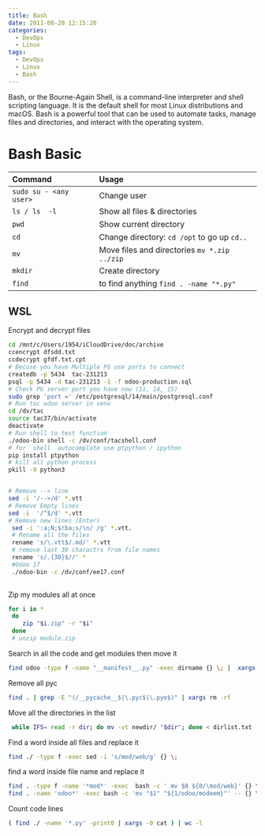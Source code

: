 ```yaml
---
title: Bash
date: 2011-08-20 12:15:20
categories:
  - DevOps
  - Linux
tags:
  - DevOps
  - Linux
  - Bash
---
```


Bash, or the Bourne-Again Shell, is a command-line interpreter and shell scripting language. It is the default shell for most Linux distributions and macOS. Bash is a powerful tool that can be used to automate tasks, manage files and directories, and interact with the operating system.

# Bash Basic

| Command               | Usage        |
|:------------          |:-------------|
|`sudo su - <any user>` | Change user |
|`ls / ls  -l ` | Show all files & directories |
|`pwd` | Show current  directory |
|`cd` | Change directory: `cd /opt`  to go up `cd..` |
|`mv` | Move files and directories `mv *.zip ../zip` |
|`mkdir` | Create directory |
|`find` | to find anything `find . -name "*.py"` |

## WSL
Encrypt and decrypt files  
```sh
cd /mnt/c/Users/1954/iCloudDrive/doc/archive
ccencrypt dfsdd.txt
ccdecrypt gfdf.txt.cpt
# Becuse you have Multiple PG use ports to connect
createdb -p 5434  tac-231213
psql -p 5434 -d tac-231213 -1 -f odoo-production.sql
# Check PG server port you have now (11, 14, 15)
sudo grep 'port =' /etc/postgresql/14/main/postgresql.conf
# Run tac odoo server in venv
cd /dv/tac
source tac37/bin/activate
deactivate
# Run shell to test function
./odoo-bin shell -c /dv/conf/tacshell.conf
# for  shell  autocomplate use ptpython / ipython
pip install ptpython
# kill all python process
pkill -9 python3


# Remove --> line
sed -i '/-->/d' *.vtt
# Remove Empty lines
sed -i  '/^$/d' *.vtt
# Remove new lines (Enter)
 sed -i ':a;N;$!ba;s/\n/ /g' *.vtt.
 # Rename all the files
 rename 's/\.vtt$/.md/' *.vtt
 # remove last 30 charactrs from file names
 rename 's/.{30}$//' *
 #Odoo 17
 ./odoo-bin -c /dv/conf/ee17.conf
 
```

Zip my modules all at once

```sh
for i in *
 do
    zip "$i.zip" -r "$i"
 done
 # unzip module.zip
```
Search in all the code and get modules then move it

```sh
find odoo -type f -name "__manifest__.py" -exec dirname {} \; |  xargs -I % mv % code-lib
```
Remove all pyc
```sh
find . | grep -E "(/__pycache__$|\.pyc$|\.pyo$)" | xargs rm -rf
```
Move all the directories in the list
```sh
 while IFS= read -r dir; do mv -vt newdir/ "$dir"; done < dirlist.txt
```
Find a word inside all files and replace it
```sh
find ./ -type f -exec sed -i 's/mod/web/g' {} \;
```
find a word inside file name and replace it
```sh
find . -type f -name '*mod*' -exec  bash -c ' mv $0 ${0/\mod/web}' {} \;
find . -name 'odoo*' -exec bash -c 'mv "$1" "${1/odoo/modeem}"' -- {} \;
```
Count code lines
```sh
( find ./ -name '*.py' -print0 | xargs -0 cat ) | wc -l
```